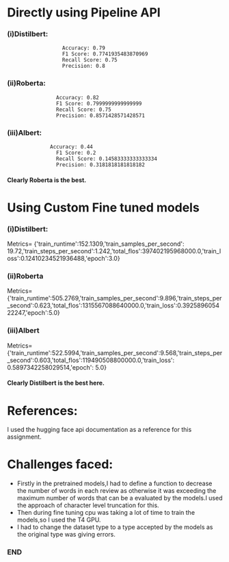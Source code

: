 # Directly using Pipeline API

   ### (i)Distilbert: 
                      Accuracy: 0.79
                      F1 Score: 0.7741935483870969
                      Recall Score: 0.75
                      Precision: 0.8
  ### (ii)Roberta:
                    Accuracy: 0.82
                    F1 Score: 0.7999999999999999
                    Recall Score: 0.75
                    Precision: 0.8571428571428571
 ### (iii)Albert:
  				  Accuracy: 0.44
                    F1 Score: 0.2
                    Recall Score: 0.14583333333333334
                    Precision: 0.3181818181818182

#### Clearly Roberta is the best.
# Using Custom Fine tuned models
### (i)Distilbert:
Metrics=
{'train_runtime':152.1309,'train_samples_per_second': 19.72,'train_steps_per_second':1.242,'total_flos':397402195968000.0,'train_loss':0.12410234521936488,'epoch':3.0}
  ### (ii)Roberta 
  Metrics={'train_runtime':505.2769,'train_samples_per_second':9.896,'train_steps_per_second':0.623,'total_flos':1315567088640000.0,'train_loss':0.392589605422247,'epoch':5.0}
  ### (iii)Albert 
Metrics=
{'train_runtime':522.5994,'train_samples_per_second':9.568,'train_steps_per_second':0.603,'total_flos':119490508800000.0,'train_loss': 0.5897342258029514,'epoch': 5.0}
#### Clearly Distilbert is the best here.
# References:
I used the hugging face api documentation as a reference for this assignment.
# Challenges faced:
- Firstly in the pretrained models,I had to define a function to decrease the number of words in each review as otherwise it was exceeding the maximum number of words
     that can be a evaluated by the models.I used the approach of character level truncation for this.
- Then during fine tuning cpu was taking a lot of time to train the models,so I used the T4 GPU.
- I had to change the dataset type to a type accepted by the models as the original type was giving errors.

### END




